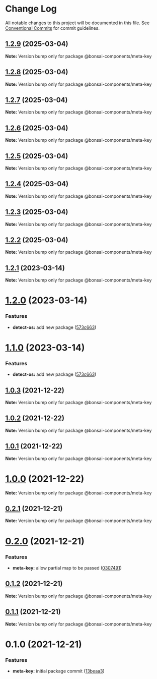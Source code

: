 # Change Log

All notable changes to this project will be documented in this file.
See [Conventional Commits](https://conventionalcommits.org) for commit guidelines.

## [1.2.9](https://github.com/zieka/bonsai-components/compare/@bonsai-components/meta-key@1.2.8...@bonsai-components/meta-key@1.2.9) (2025-03-04)

**Note:** Version bump only for package @bonsai-components/meta-key

## [1.2.8](https://github.com/zieka/bonsai-components/compare/@bonsai-components/meta-key@1.2.7...@bonsai-components/meta-key@1.2.8) (2025-03-04)

**Note:** Version bump only for package @bonsai-components/meta-key

## [1.2.7](https://github.com/zieka/bonsai-components/compare/@bonsai-components/meta-key@1.2.6...@bonsai-components/meta-key@1.2.7) (2025-03-04)

**Note:** Version bump only for package @bonsai-components/meta-key

## [1.2.6](https://github.com/zieka/bonsai-components/compare/@bonsai-components/meta-key@1.2.5...@bonsai-components/meta-key@1.2.6) (2025-03-04)

**Note:** Version bump only for package @bonsai-components/meta-key

## [1.2.5](https://github.com/zieka/bonsai-components/compare/@bonsai-components/meta-key@1.2.4...@bonsai-components/meta-key@1.2.5) (2025-03-04)

**Note:** Version bump only for package @bonsai-components/meta-key

## [1.2.4](https://github.com/zieka/bonsai-components/compare/@bonsai-components/meta-key@1.2.3...@bonsai-components/meta-key@1.2.4) (2025-03-04)

**Note:** Version bump only for package @bonsai-components/meta-key

## [1.2.3](https://github.com/zieka/bonsai-components/compare/@bonsai-components/meta-key@1.2.2...@bonsai-components/meta-key@1.2.3) (2025-03-04)

**Note:** Version bump only for package @bonsai-components/meta-key

## [1.2.2](https://github.com/zieka/bonsai-components/compare/@bonsai-components/meta-key@1.2.1...@bonsai-components/meta-key@1.2.2) (2025-03-04)

**Note:** Version bump only for package @bonsai-components/meta-key

## [1.2.1](https://github.com/zieka/bonsai-components/compare/@bonsai-components/meta-key@1.2.0...@bonsai-components/meta-key@1.2.1) (2023-03-14)

**Note:** Version bump only for package @bonsai-components/meta-key

# [1.2.0](https://github.com/zieka/bonsai-components/compare/@bonsai-components/meta-key@1.0.3...@bonsai-components/meta-key@1.2.0) (2023-03-14)

### Features

- **detect-os:** add new package ([573c663](https://github.com/zieka/bonsai-components/commit/573c6636eb940abdd888efe0908a0f9e49649220))

# [1.1.0](https://github.com/zieka/bonsai-components/compare/@bonsai-components/meta-key@1.0.3...@bonsai-components/meta-key@1.1.0) (2023-03-14)

### Features

- **detect-os:** add new package ([573c663](https://github.com/zieka/bonsai-components/commit/573c6636eb940abdd888efe0908a0f9e49649220))

## [1.0.3](https://github.com/zieka/bonsai-components/compare/@bonsai-components/meta-key@1.0.2...@bonsai-components/meta-key@1.0.3) (2021-12-22)

**Note:** Version bump only for package @bonsai-components/meta-key

## [1.0.2](https://github.com/zieka/bonsai-components/compare/@bonsai-components/meta-key@1.0.1...@bonsai-components/meta-key@1.0.2) (2021-12-22)

**Note:** Version bump only for package @bonsai-components/meta-key

## [1.0.1](https://github.com/zieka/bonsai-components/compare/@bonsai-components/meta-key@1.0.0...@bonsai-components/meta-key@1.0.1) (2021-12-22)

**Note:** Version bump only for package @bonsai-components/meta-key

# [1.0.0](https://github.com/zieka/bonsai-components/compare/@bonsai-components/meta-key@0.2.1...@bonsai-components/meta-key@1.0.0) (2021-12-22)

**Note:** Version bump only for package @bonsai-components/meta-key

## [0.2.1](https://github.com/zieka/bonsai-components/compare/@bonsai-components/meta-key@0.2.0...@bonsai-components/meta-key@0.2.1) (2021-12-21)

**Note:** Version bump only for package @bonsai-components/meta-key

# [0.2.0](https://github.com/zieka/bonsai-components/compare/@bonsai-components/meta-key@0.1.2...@bonsai-components/meta-key@0.2.0) (2021-12-21)

### Features

- **meta-key:** allow partial map to be passed ([0307491](https://github.com/zieka/bonsai-components/commit/03074911377dd22449c89ab8ee725ed064cf6218))

## [0.1.2](https://github.com/zieka/bonsai-components/compare/@bonsai-components/meta-key@0.1.1...@bonsai-components/meta-key@0.1.2) (2021-12-21)

**Note:** Version bump only for package @bonsai-components/meta-key

## [0.1.1](https://github.com/zieka/bonsai-components/compare/@bonsai-components/meta-key@0.1.0...@bonsai-components/meta-key@0.1.1) (2021-12-21)

**Note:** Version bump only for package @bonsai-components/meta-key

# 0.1.0 (2021-12-21)

### Features

- **meta-key:** initial package commit ([13beaa3](https://github.com/zieka/bonsai-components/commit/13beaa336ae0f8fb4d3b76d3f8afbf637bcb92f1))
